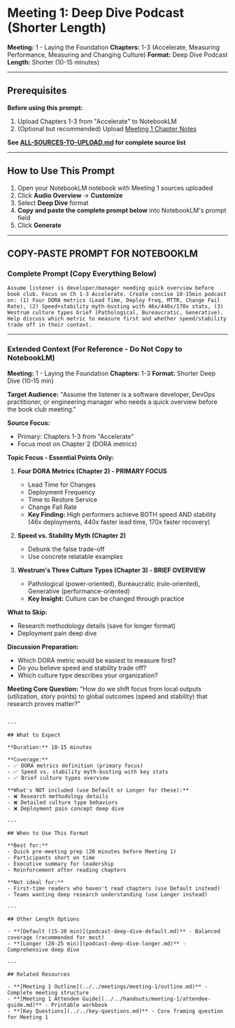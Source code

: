 # Meeting 1: Deep Dive Podcast (Shorter Length)

**Meeting:** 1 - Laying the Foundation
**Chapters:** 1-3 (Accelerate, Measuring Performance, Measuring and Changing Culture)
**Format:** Deep Dive Podcast
**Length:** Shorter (10-15 minutes)

---

## Prerequisites

**Before using this prompt:**
1. Upload Chapters 1-3 from "Accelerate" to NotebookLM
2. (Optional but recommended) Upload [Meeting 1 Chapter Notes](../../meetings/meeting-1/chapter-notes.md)

**See [ALL-SOURCES-TO-UPLOAD.md](ALL-SOURCES-TO-UPLOAD.md) for complete source list**

---

## How to Use This Prompt

1. Open your NotebookLM notebook with Meeting 1 sources uploaded
2. Click **Audio Overview** → **Customize**
3. Select **Deep Dive** format
4. **Copy and paste the complete prompt below** into NotebookLM's prompt field
5. Click **Generate**

---

## COPY-PASTE PROMPT FOR NOTEBOOKLM

### Complete Prompt (Copy Everything Below)

```
Assume listener is developer/manager needing quick overview before book club. Focus on Ch 1-3 Accelerate. Create concise 10-15min podcast on: (1) Four DORA metrics (Lead Time, Deploy Freq, MTTR, Change Fail Rate), (2) Speed+stability myth-busting with 46x/440x/170x stats, (3) Westrum culture types brief (Pathological, Bureaucratic, Generative). Help discuss which metric to measure first and whether speed/stability trade off in their context.
```

---

### Extended Context (For Reference - Do Not Copy to NotebookLM)

**Meeting:** 1 - Laying the Foundation
**Chapters:** 1-3
**Format:** Shorter Deep Dive (10-15 min)

**Target Audience:**
"Assume the listener is a software developer, DevOps practitioner, or engineering manager who needs a quick overview before the book club meeting."

**Source Focus:**
- Primary: Chapters 1-3 from "Accelerate"
- Focus most on Chapter 2 (DORA metrics)

**Topic Focus - Essential Points Only:**

1. **Four DORA Metrics (Chapter 2) - PRIMARY FOCUS**
   - Lead Time for Changes
   - Deployment Frequency
   - Time to Restore Service
   - Change Fail Rate
   - **Key Finding:** High performers achieve BOTH speed AND stability (46x deployments, 440x faster lead time, 170x faster recovery)

2. **Speed vs. Stability Myth (Chapter 2)**
   - Debunk the false trade-off
   - Use concrete relatable examples

3. **Westrum's Three Culture Types (Chapter 3) - BRIEF OVERVIEW**
   - Pathological (power-oriented), Bureaucratic (rule-oriented), Generative (performance-oriented)
   - **Key Insight:** Culture can be changed through practice

**What to Skip:**
- Research methodology details (save for longer format)
- Deployment pain deep dive

**Discussion Preparation:**
- Which DORA metric would be easiest to measure first?
- Do you believe speed and stability trade off?
- Which culture type describes your organization?

**Meeting Core Question:**
"How do we shift focus from local outputs (utilization, story points) to global outcomes (speed and stability) that research proves matter?"
```

---

## What to Expect

**Duration:** 10-15 minutes

**Coverage:**
- ✅ DORA metrics definition (primary focus)
- ✅ Speed vs. stability myth-busting with key stats
- ✅ Brief culture types overview

**What's NOT included (use Default or Longer for these):**
- ❌ Research methodology details
- ❌ Detailed culture type behaviors
- ❌ Deployment pain concept deep dive

---

## When to Use This Format

**Best for:**
- Quick pre-meeting prep (20 minutes before Meeting 1)
- Participants short on time
- Executive summary for leadership
- Reinforcement after reading chapters

**Not ideal for:**
- First-time readers who haven't read chapters (use Default instead)
- Teams wanting deep research understanding (use Longer instead)

---

## Other Length Options

- **[Default (15-20 min)](podcast-deep-dive-default.md)** - Balanced coverage (recommended for most)
- **[Longer (20-25 min)](podcast-deep-dive-longer.md)** - Comprehensive deep dive

---

## Related Resources

- **[Meeting 1 Outline](../../meetings/meeting-1/outline.md)** - Complete meeting structure
- **[Meeting 1 Attendee Guide](../../handouts/meeting-1/attendee-guide.md)** - Printable workbook
- **[Key Questions](../../key-questions.md)** - Core framing question for Meeting 1
